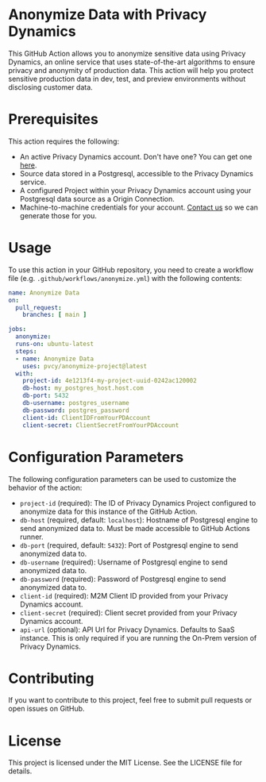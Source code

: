 # Anonymize Data with Privacy Dynamics

This GitHub Action allows you to anonymize sensitive data using Privacy Dynamics, an online service that uses state-of-the-art
algorithms to ensure privacy and anonymity of production data. This action will help you protect sensitive production data
in dev, test, and preview environments without disclosing customer data.

# Prerequisites

This action requires the following:

* An active Privacy Dynamics account. Don't have one? You can get one [here](https://signup.privacydynamics.io/).
* Source data stored in a Postgresql, accessible to the Privacy Dynamics service.
* A configured Project within your Privacy Dynamics account using your Postgresql data source as a Origin Connection.
* Machine-to-machine credentials for your account. [Contact us](mailto:support@privacydynamics.io) so we can generate those for you.

# Usage

To use this action in your GitHub repository, you need to create a workflow file (e.g. `.github/workflows/anonymize.yml`) with the
following contents:

```yaml
name: Anonymize Data
on:
  pull_request:
    branches: [ main ]

jobs:
  anonymize:
  runs-on: ubuntu-latest
  steps:
  - name: Anonymize Data
    uses: pvcy/anonymize-project@latest
  with:
    project-id: 4e1213f4-my-project-uuid-0242ac120002
    db-host: my_postgres_host.host.com
    db-port: 5432
    db-username: postgres_username
    db-password: postgres_password
    client-id: ClientIDFromYourPDAccount
    client-secret: ClientSecretFromYourPDAccount
```

# Configuration Parameters
The following configuration parameters can be used to customize the behavior of the action:

* `project-id` (required): The ID of Privacy Dynamics Project configured to anonymize data for this instance of the GitHub Action.
* `db-host` (required, default: `localhost`): Hostname of Postgresql engine to send anonymized data to. Must be made accessible to GitHub Actions runner.
* `db-port` (required, default: `5432`): Port of Postgresql engine to send anonymized data to.
* `db-username` (required): Username of Postgresql engine to send anonymized data to.
* `db-password` (required): Password of Postgresql engine to send anonymized data to.
* `client-id` (required): M2M Client ID provided from your Privacy Dynamics account.
* `client-secret` (required): Client secret provided from your Privacy Dynamics account.
* `api-url` (optional): API Url for Privacy Dynamics. Defaults to SaaS instance. This is only required if you are running the On-Prem version of Privacy Dynamics.


# Contributing

If you want to contribute to this project, feel free to submit pull requests or open issues on GitHub.

# License

This project is licensed under the MIT License. See the LICENSE file for details.
